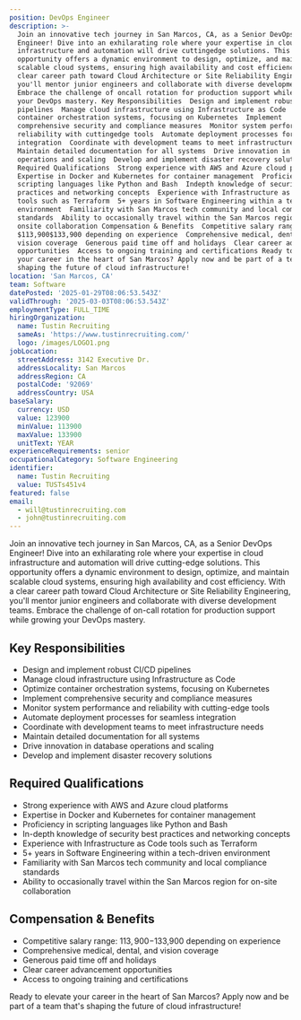 ```yaml
---
position: DevOps Engineer
description: >-
  Join an innovative tech journey in San Marcos, CA, as a Senior DevOps
  Engineer! Dive into an exhilarating role where your expertise in cloud
  infrastructure and automation will drive cuttingedge solutions. This
  opportunity offers a dynamic environment to design, optimize, and maintain
  scalable cloud systems, ensuring high availability and cost efficiency. With a
  clear career path toward Cloud Architecture or Site Reliability Engineering,
  you'll mentor junior engineers and collaborate with diverse development teams.
  Embrace the challenge of oncall rotation for production support while growing
  your DevOps mastery. Key Responsibilities  Design and implement robust CI/CD
  pipelines  Manage cloud infrastructure using Infrastructure as Code  Optimize
  container orchestration systems, focusing on Kubernetes  Implement
  comprehensive security and compliance measures  Monitor system performance and
  reliability with cuttingedge tools  Automate deployment processes for seamless
  integration  Coordinate with development teams to meet infrastructure needs 
  Maintain detailed documentation for all systems  Drive innovation in database
  operations and scaling  Develop and implement disaster recovery solutions
  Required Qualifications  Strong experience with AWS and Azure cloud platforms 
  Expertise in Docker and Kubernetes for container management  Proficiency in
  scripting languages like Python and Bash  Indepth knowledge of security best
  practices and networking concepts  Experience with Infrastructure as Code
  tools such as Terraform  5+ years in Software Engineering within a techdriven
  environment  Familiarity with San Marcos tech community and local compliance
  standards  Ability to occasionally travel within the San Marcos region for
  onsite collaboration Compensation & Benefits  Competitive salary range:
  $113,900$133,900 depending on experience  Comprehensive medical, dental, and
  vision coverage  Generous paid time off and holidays  Clear career advancement
  opportunities  Access to ongoing training and certifications Ready to elevate
  your career in the heart of San Marcos? Apply now and be part of a team that's
  shaping the future of cloud infrastructure!
location: 'San Marcos, CA'
team: Software
datePosted: '2025-01-29T08:06:53.543Z'
validThrough: '2025-03-03T08:06:53.543Z'
employmentType: FULL_TIME
hiringOrganization:
  name: Tustin Recruiting
  sameAs: 'https://www.tustinrecruiting.com/'
  logo: /images/LOGO1.png
jobLocation:
  streetAddress: 3142 Executive Dr.
  addressLocality: San Marcos
  addressRegion: CA
  postalCode: '92069'
  addressCountry: USA
baseSalary:
  currency: USD
  value: 123900
  minValue: 113900
  maxValue: 133900
  unitText: YEAR
experienceRequirements: senior
occupationalCategory: Software Engineering
identifier:
  name: Tustin Recruiting
  value: TUSTs451v4
featured: false
email:
  - will@tustinrecruiting.com
  - john@tustinrecruiting.com
---
```




Join an innovative tech journey in San Marcos, CA, as a Senior DevOps Engineer! Dive into an exhilarating role where your expertise in cloud infrastructure and automation will drive cutting-edge solutions. This opportunity offers a dynamic environment to design, optimize, and maintain scalable cloud systems, ensuring high availability and cost efficiency. With a clear career path toward Cloud Architecture or Site Reliability Engineering, you'll mentor junior engineers and collaborate with diverse development teams. Embrace the challenge of on-call rotation for production support while growing your DevOps mastery.

## Key Responsibilities
- Design and implement robust CI/CD pipelines
- Manage cloud infrastructure using Infrastructure as Code
- Optimize container orchestration systems, focusing on Kubernetes
- Implement comprehensive security and compliance measures
- Monitor system performance and reliability with cutting-edge tools
- Automate deployment processes for seamless integration
- Coordinate with development teams to meet infrastructure needs
- Maintain detailed documentation for all systems
- Drive innovation in database operations and scaling
- Develop and implement disaster recovery solutions

## Required Qualifications
- Strong experience with AWS and Azure cloud platforms
- Expertise in Docker and Kubernetes for container management
- Proficiency in scripting languages like Python and Bash
- In-depth knowledge of security best practices and networking concepts
- Experience with Infrastructure as Code tools such as Terraform
- 5+ years in Software Engineering within a tech-driven environment
- Familiarity with San Marcos tech community and local compliance standards
- Ability to occasionally travel within the San Marcos region for on-site collaboration

## Compensation & Benefits
- Competitive salary range: $113,900-$133,900 depending on experience
- Comprehensive medical, dental, and vision coverage
- Generous paid time off and holidays
- Clear career advancement opportunities
- Access to ongoing training and certifications

Ready to elevate your career in the heart of San Marcos? Apply now and be part of a team that's shaping the future of cloud infrastructure!
